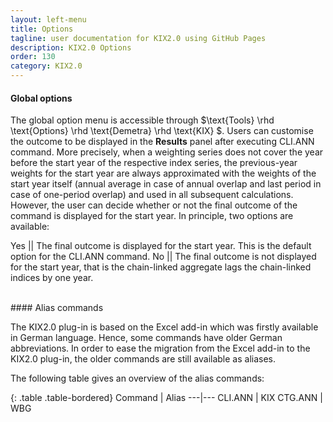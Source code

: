 ```yaml
---
layout: left-menu
title: Options
tagline: user documentation for KIX2.0 using GitHub Pages
description: KIX2.0 Options
order: 130
category: KIX2.0
---
```


#### Global options

The global option menu is accessible through $\text{Tools} \rhd  \text{Options} \rhd \text{Demetra} \rhd \text{KIX} $. Users can customise the outcome to be displayed in the **Results** panel after executing $\text{CLI.ANN}$ command. More precisely, when a weighting series does not cover the year before the start year of the respective index series, the previous-year weights for the start year are always approximated with the weights of the start year itself (annual average in case of annual overlap and last period in case of one-period overlap) and used in all subsequent calculations. However, the user can decide whether or not the final outcome of the command is displayed for the start year. In principle, two options are available:

$\text{Yes}$ ||  The final outcome is displayed for the start year. This is the default option for the $\text{CLI.ANN}$ command. 
$\text{No}$ || The final outcome is not displayed for the start year, that is the chain-linked aggregate lags the chain-linked indices by one year.

<br/>
#### Alias commands

The KIX2.0 plug-in is based on the Excel add-in which was firstly available in German language. Hence, some commands have older German abbreviations. In order to ease the migration from the Excel add-in to the KIX2.0 plug-in, the older commands are still available as aliases.

The following table gives an overview of the alias commands:

{: .table .table-bordered}
Command | Alias
---|---
$\text{CLI.ANN}$ | $\text{KIX}$ 
$\text{CTG.ANN}$ | $\text{WBG}$ 
